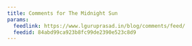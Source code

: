 ```yaml
---
title: Comments for The Midnight Sun
params:
  feedlink: https://www.lguruprasad.in/blog/comments/feed/
  feedid: 84abd99ca923b8fc99de2390e523c8d9
---
```

